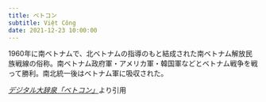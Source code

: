 ```yaml
---
title: ベトコン
subtitle: Việt Công
date: 2021-12-23 10:00:00
---
```


1960年に南ベトナムで、北ベトナムの指導のもと結成された南ベトナム解放民族戦線の俗称。南ベトナム政府軍・アメリカ軍・韓国軍などとベトナム戦争を戦って勝利。南北統一後はベトナム軍に吸収された。

<cite>[デジタル大辞泉「ベトコン」](https://dictionary.goo.ne.jp/word/%E3%83%99%E3%83%88%E3%82%B3%E3%83%B3/)</cite>より引用